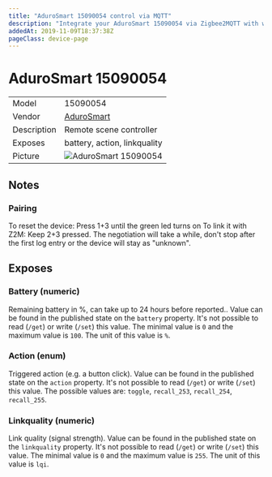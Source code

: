 ```yaml
---
title: "AduroSmart 15090054 control via MQTT"
description: "Integrate your AduroSmart 15090054 via Zigbee2MQTT with whatever smart home infrastructure you are using without the vendor's bridge or gateway."
addedAt: 2019-11-09T18:37:38Z
pageClass: device-page
---
```


<!-- !!!! -->
<!-- ATTENTION: This file is auto-generated through docgen! -->
<!-- You can only edit the "Notes"-Section between the two comment lines "Notes BEGIN" and "Notes END". -->
<!-- Do not use h1 or h2 heading within "## Notes"-Section. -->
<!-- !!!! -->

# AduroSmart 15090054

|     |     |
|-----|-----|
| Model | 15090054  |
| Vendor  | [AduroSmart](/supported-devices/#v=AduroSmart)  |
| Description | Remote scene controller |
| Exposes | battery, action, linkquality |
| Picture | ![AduroSmart 15090054](https://www.zigbee2mqtt.io/images/devices/15090054.jpg) |


<!-- Notes BEGIN: You can edit here. Add "## Notes" headline if not already present. -->
## Notes

### Pairing
To reset the device: Press 1+3 until the green led turns on
To link it with Z2M: Keep 2+3 pressed. The negotiation will take a while, don't stop after the first log entry or the device will stay as "unknown".
<!-- Notes END: Do not edit below this line -->



## Exposes

### Battery (numeric)
Remaining battery in %, can take up to 24 hours before reported..
Value can be found in the published state on the `battery` property.
It's not possible to read (`/get`) or write (`/set`) this value.
The minimal value is `0` and the maximum value is `100`.
The unit of this value is `%`.

### Action (enum)
Triggered action (e.g. a button click).
Value can be found in the published state on the `action` property.
It's not possible to read (`/get`) or write (`/set`) this value.
The possible values are: `toggle`, `recall_253`, `recall_254`, `recall_255`.

### Linkquality (numeric)
Link quality (signal strength).
Value can be found in the published state on the `linkquality` property.
It's not possible to read (`/get`) or write (`/set`) this value.
The minimal value is `0` and the maximum value is `255`.
The unit of this value is `lqi`.

